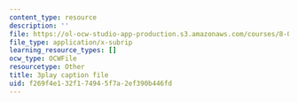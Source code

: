 ```yaml
---
content_type: resource
description: ''
file: https://ol-ocw-studio-app-production.s3.amazonaws.com/courses/8-01sc-classical-mechanics-fall-2016/f269f4e132f174945f7a2ef390b446fd_jOPA3XY-V3U.srt
file_type: application/x-subrip
learning_resource_types: []
ocw_type: OCWFile
resourcetype: Other
title: 3play caption file
uid: f269f4e1-32f1-7494-5f7a-2ef390b446fd
---
```

